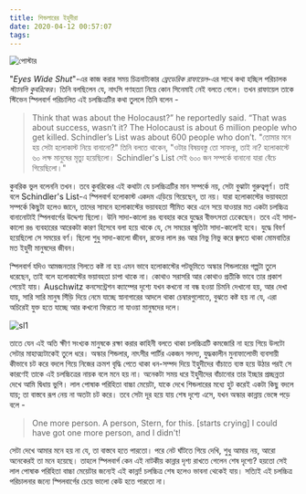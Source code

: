 ```yaml
---
title: শিন্ডলারের ইহুদীরা
date: 2020-04-12 00:57:07
tags:
---
```


![পোস্টার](https://i.imgur.com/P3b3oWx.jpg)

"_Eyes Wide Shut_"-এর কাজ করার সময় চিত্রনাট্যকার _ফ্রেডেরিক রাফায়েল_-এর সাথে কথা হচ্ছিল পরিচালক _স্ট্যানলি কুবরিকের_। তিনি বলছিলেন যে, নাৎসি গণহত্যা নিয়ে কোন সিনেমাই নেই বলতে গেলে। তখন রাফায়েল তাকে স্টিভেন স্পিলবার্গ পরিচালিত এই চলচ্চিত্রটির কথা তুললে তিনি বলেন - 
> Think that was about the Holocaust?” he reportedly said. “That was about success, wasn’t it? The Holocaust is about 6 million people who get killed. Schindler’s List was about 600 people who don’t.
>"তোমার মনে হয় সেটা হলোকাস্ট নিয়ে বানানো?" তিনি বলতে থাকেন, "ওটার বিষয়বস্তু তো সাফল্য, তাই না? হলোকাস্টে ৬০ লক্ষ মানুষের মৃত্যু হয়েছিলো। Schindler's List সেই ৬০০ জন সম্পর্কে বানানো যারা বেঁচে গিয়েছিলো।"

কুবরিক ভুল বলেননি তখন। তবে কুবরিকের এই কথাটা যে চলচ্চিত্রটির মান সম্পর্কে নয়, সেটা বুঝাটা গুরুত্বপূর্ণ। তাই বলে Schindler's List-এ স্পিলবার্গ হলোকাস্ট একদম এড়িয়ে গিয়েছেন, তা নয়। যারা হলোকাস্টের ভয়াবহতা সম্পর্কে কিছুটা হলেও জানে, তাদের সামনে হলোকাস্টের ভয়াবহতা সীমিত করে এনে সয়ে যাওয়ার মত একটা চলচ্চিত্র বানানোটাই স্পিলবার্গের উদ্দেশ্য ছিলো। উনি সাদা-কালো রঙ ব্যবহার করে যুদ্ধের বীভৎসতা ঢেকেছেন। তবে এই সাদা-কালো রঙ ব্যবহারের আরেকটা কারণ হিসেবে বলা হয়ে থাকে যে, সে সময়ের স্মৃতিটা সাদা-কালোই হবে। যুদ্ধে বিবর্ণ হয়েছিলো সে সময়ের বর্ণ। ছিলো শুধু সাদা-কালো জীবন, রক্তের লাল রঙ আর নিভু নিভু করে জ্বলতে থাকা মোমবাতির মত ইহুদী মানুষদের জীবন। 

স্পিলবার্গ যদিও আমজনতার গিলতে কষ্ট না হয় এমন ভাবে হলোকাস্টের পটভূমিতে অস্কার শিন্ডলারের গল্পটা তুলে ধরেছেন, তাই বলে হলোকাস্টের ভয়াবহতা চাপা থাকে না। কোথাও সরাসরি আর কোথাও প্রতীকি ভাবে তার প্রকাশ পেয়েই যায়। Auschwitz কনসেন্ট্রেশন ক্যাম্পের দৃশ্যে যখন কখনো না বন্ধ হওয়া চিমনি দেখানো হয়, আর দেখা যায়, সারি সারি মানুষ সিঁড়ি দিয়ে নেমে যাচ্ছে স্নানাগারের আদলে থাকা চেম্বারগুলোতে, বুঝতে কষ্ট হয় না যে, এরা অচিরেই যুক্ত হতে যাচ্ছে আর কখনো ফিরতে না যাওয়া মানুষদের দলে। 

![sl1](https://i.imgur.com/drwK7IZ.jpg)

তাতে যেন এই অতি ক্ষীণ সংখ্যক মানুষকে রক্ষা করার কাহিনী বলতে থাকা চলচ্চিত্রটি কমজোরি না হয়ে গিয়ে উলটো সেটার মাহাত্ম্যটাকেই তুলে ধরে। অস্কার শিন্ডলার, নাৎসীর পার্টির একজন সদস্য, যুদ্ধকালীন মুনাফালোভী ব্যবসায়ী কীভাবে চট করে বদলে গিয়ে নিজের ক্রমশ বৃদ্ধি পেতে থাকা ধন-সম্পদ দিয়ে ইহুদীদের বাঁচাতে ব্যস্ত হয়ে উঠার পরই সে কারণেই তাকে এই চলচ্চিত্রের নায়ক বলে মনে হয় না। অনেকটা সময় ধরে ইহুদীদের বাঁচানোর তার ইচ্ছার প্রচ্ছন্নতা দেখে আমি দ্বিধায় ভুগি। লাল পোষাক পরিহিতা বাচ্চা মেয়েটা, যাকে দেখে শিন্ডলারের মধ্যে হুট করেই একটা কিছু বদলে যায়; তা বাস্তবে রূপ নেয় না অতটা চট করে। তবে সেটা দূর হয়ে যায় শেষ দৃশ্যে এসে, যখন অস্কার কান্নায় ভেঙ্গে পড়ে বলে - 
> One more person. A person, Stern, for this. [starts crying] I could have got one more person, and I didn't! 

সেটা দেখে আমার মনে হয় না যে, তা বাস্তবে হতে পারতো। পরে নেট ঘাঁটতে গিয়ে দেখি, শুধু আমার নয়, আরো অনেকেরই তা মনে হয়েছে। তাহলে স্পিলবার্গ কেন এই নাটকীয় কান্নার দৃশ্য রাখতে গেলেন শেষ দৃশ্যে? হয়তো সেই লাল পোষাক পরিহিতা বাচ্চা মেয়েটার জন্যেই এই কান্না! চলচ্চিত্র শেষ হলেও ভাবনা থেকেই যায়। সত্যিই এই চলচ্চিত্র পরিচালনার জন্যে স্পিলবার্গের চেয়ে ভালো কেউ হতে পারতো না।